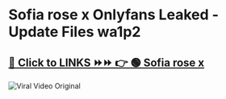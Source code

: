 
 # Sofia rose x Onlyfans Leaked - Update Files wa1p2

## <h2><a href="https://clipsfans.com/Sofia_rose_x&ref=git">🔗 Click to LINKS ⏩⏩ 👉 🟢 Sofia rose x </a></h2>

<a href="https://clipsfans.com/Sofia_rose_x&ref=git" rel="nofollow" data-target="animated-image.originalLink"><img src="https://i.ibb.co.com/xMMVF88/686577567.gif" alt="Viral Video Original" style="max-width: 100%; display: inline-block;" data-target="animated-image.originalImage"></a>

